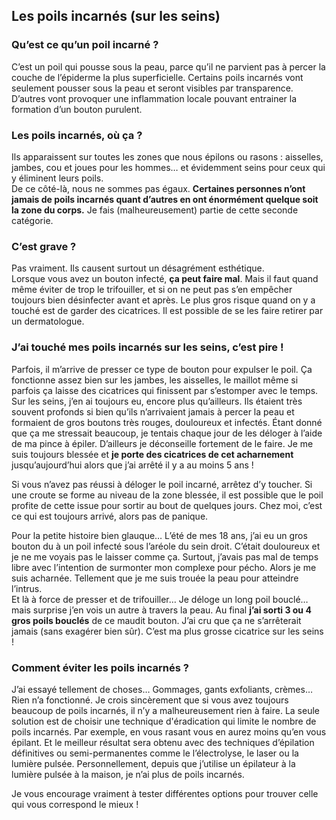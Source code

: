 ## Les poils incarnés (sur les seins)

### Qu’est ce qu’un poil incarné ?

C’est un poil qui pousse sous la peau, parce qu’il ne parvient pas à percer la couche de l’épiderme la plus superficielle. Certains poils incarnés vont seulement pousser sous la peau et seront visibles par transparence. D’autres vont provoquer une inflammation locale pouvant entrainer la formation d’un bouton purulent.

### Les poils incarnés, où ça ?

Ils apparaissent sur toutes les zones que nous épilons ou rasons : aisselles, jambes, cou et joues pour les hommes… et évidemment seins pour ceux qui y éliminent leurs poils.  
De ce côté-là, nous ne sommes pas égaux. **Certaines personnes n’ont jamais de poils incarnés quant d’autres en ont énormément quelque soit la zone du corps.** Je fais (malheureusement) partie de cette seconde catégorie.

### C’est grave ?

Pas vraiment. Ils causent surtout un désagrément esthétique.  
Lorsque vous avez un bouton infecté, **ça peut faire mal**. Mais il faut quand même éviter de trop le trifouiller, et si on ne peut pas s’en empêcher toujours bien désinfecter avant et après. Le plus gros risque quand on y a touché est de garder des cicatrices. Il est possible de se les faire retirer par un dermatologue.

### J’ai touché mes poils incarnés sur les seins, c’est pire !

Parfois, il m’arrive de presser ce type de bouton pour expulser le poil. Ça fonctionne assez bien sur les jambes, les aisselles, le maillot même si parfois ça laisse des cicatrices qui finissent par s’estomper avec le temps.  
Sur les seins, j’en ai toujours eu, encore plus qu’ailleurs. Ils étaient très souvent profonds si bien qu’ils n’arrivaient jamais à percer la peau et formaient de gros boutons très rouges, douloureux et infectés. Étant donné que ça me stressait beaucoup, je tentais chaque jour de les déloger à l’aide de ma pince à épiler. D’ailleurs je déconseille fortement de le faire. Je me suis toujours blessée et **je porte des cicatrices de cet acharnement** jusqu’aujourd’hui alors que j’ai arrêté il y a au moins 5 ans !

Si vous n’avez pas réussi à déloger le poil incarné, arrêtez d’y toucher. Si une croute se forme au niveau de la zone blessée, il est possible que le poil profite de cette issue pour sortir au bout de quelques jours. Chez moi, c’est ce qui est toujours arrivé, alors pas de panique.

Pour la petite histoire bien glauque… L’été de mes 18 ans, j’ai eu un gros bouton du à un poil infecté sous l’aréole du sein droit. C’était douloureux et je ne me voyais pas le laisser comme ça. Surtout, j’avais pas mal de temps libre avec l’intention de surmonter mon complexe pour pécho. Alors je me suis acharnée. Tellement que je me suis trouée la peau pour atteindre l’intrus.  
Et là à force de presser et de trifouiller… Je déloge un long poil bouclé… mais surprise j’en vois un autre à travers la peau. Au final **j’ai sorti 3 ou 4 gros poils bouclés** de ce maudit bouton. J’ai cru que ça ne s’arrêterait jamais (sans exagérer bien sûr). C’est ma plus grosse cicatrice sur les seins !

### Comment éviter les poils incarnés ?

J’ai essayé tellement de choses… Gommages, gants exfoliants, crèmes… Rien n’a fonctionné. Je crois sincèrement que si vous avez toujours beaucoup de poils incarnés, il n’y a malheureusement rien à faire. La seule solution est de choisir une technique d'éradication qui limite le nombre de poils incarnés. Par exemple, en vous rasant vous en aurez moins qu’en vous épilant. Et le meilleur résultat sera obtenu avec des techniques d’épilation définitives ou semi-permanentes comme le l’électrolyse, le laser ou la lumière pulsée. Personnellement, depuis que j’utilise un épilateur à la lumière pulsée à la maison, je n’ai plus de poils incarnés.

Je vous encourage vraiment à tester différentes options pour trouver celle qui vous correspond le mieux !